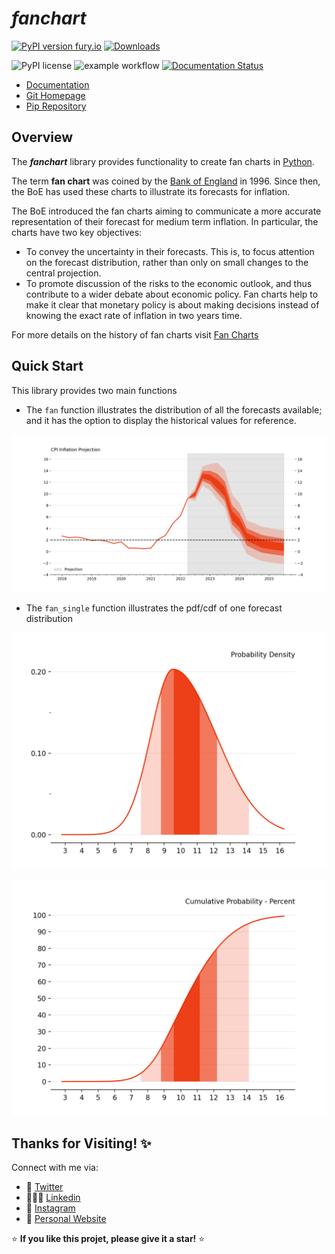 # *fanchart* 

[![PyPI version fury.io](https://badge.fury.io/py/fanchart.svg)](https://pypi.python.org/pypi/fanchart/)
[![Downloads](https://static.pepy.tech/personalized-badge/fanchart?period=total&units=international_system&left_color=black&right_color=blue&left_text=Downloads)](https://pepy.tech/project/fanchart)

![PyPI license](https://img.shields.io/pypi/l/fanchart.svg)
![example workflow](https://github.com/quantgirluk/fanchart/actions/workflows/python-package.yml/badge.svg)
[![Documentation Status](https://readthedocs.org/projects/fanchart/badge/?version=latest)](https://fanchart.readthedocs.io/en/latest/?badge=latest)


- [Documentation](https://fanchart.readthedocs.io/en/latest/)
- [Git Homepage](https://github.com/quantgirluk/fanchart)
- [Pip Repository](https://pypi.org/project/fanchart/)

## Overview

The **_fanchart_** library provides functionality to create fan charts in [Python](https://www.python.org/).


The term **fan chart** was coined by the [Bank of England](https://www.bankofengland.co.uk/) in 1996. Since then, the  BoE 
has used these charts to illustrate its forecasts for inflation.

The BoE introduced the fan charts aiming to communicate a more accurate representation of their forecast for medium term inflation. In particular, the charts have two key objectives:

- To convey the uncertainty in their forecasts. This is, to focus attention on  the forecast distribution, rather than only on small changes to the central projection.
- To promote discussion of the risks to the economic outlook, and thus contribute to a wider debate about economic policy. Fan charts help to make it clear that monetary policy is about making decisions instead of knowing the exact rate of inflation in two years time.

For more details on the history of fan charts visit [Fan Charts](https://quantgirl.blog/fan-charts/)

## Quick Start
This library provides two main functions

- The `fan` function illustrates the distribution of all the forecasts available; and it has the option to display the historical values for reference.

![](https://raw.githubusercontent.com/quantgirluk/fanchart/master/docs/source/_static/fan01.png)


- The `fan_single` function illustrates the pdf/cdf of one forecast distribution

![](https://raw.githubusercontent.com/quantgirluk/fanchart/master/docs/source/_static/fan04.png)

![](https://raw.githubusercontent.com/quantgirluk/fanchart/master/docs/source/_static/fan05.png)

## Thanks for Visiting! ✨

Connect with me via:

- 🦜 [Twitter](https://twitter.com/Quant_Girl)
- 👩🏽‍💼 [Linkedin](https://www.linkedin.com/in/dialidsantiago/)
- 📸 [Instagram](https://www.instagram.com/quant_girl/)
- 👾 [Personal Website](https://quantgirl.blog)


⭐️ **If you like this projet, please give it a star!** ⭐️
